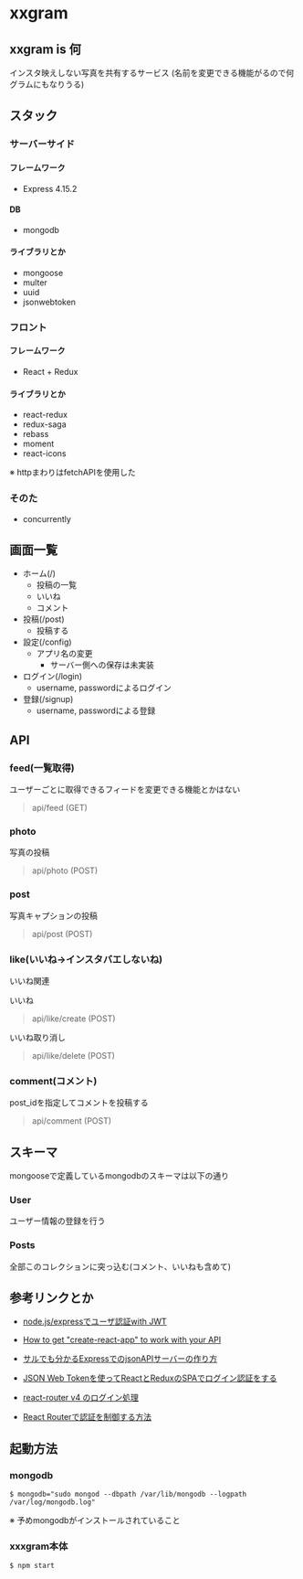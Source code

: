 # xxgram

## xxgram is 何

インスタ映えしない写真を共有するサービス
(名前を変更できる機能がるので何グラムにもなりうる)

## スタック

### サーバーサイド

#### フレームワーク
* Express 4.15.2

#### DB
* mongodb

#### ライブラリとか
* mongoose
* multer
* uuid
* jsonwebtoken

### フロント

#### フレームワーク
* React + Redux

#### ライブラリとか
* react-redux
* redux-saga
* rebass
* moment
* react-icons

※ httpまわりはfetchAPIを使用した

### そのた

* concurrently

## 画面一覧

- ホーム(/) 
  - 投稿の一覧
  - いいね
  - コメント
- 投稿(/post)
  - 投稿する
- 設定(/config)
  - アプリ名の変更
    - サーバー側への保存は未実装
- ログイン(/login)
  - username, passwordによるログイン
- 登録(/signup)
  - username, passwordによる登録


## API

### feed(一覧取得)
ユーザーごとに取得できるフィードを変更できる機能とかはない

>api/feed (GET)

### photo
写真の投稿

>api/photo (POST)

### post
写真キャプションの投稿

>api/post (POST)

### like(いいね→インスタバエしないね)
いいね関連

いいね
>api/like/create (POST)

いいね取り消し
>api/like/delete (POST)

### comment(コメント)
post_idを指定してコメントを投稿する

>api/comment (POST)

## スキーマ 
mongooseで定義しているmongodbのスキーマは以下の通り

### User
ユーザー情報の登録を行う

### Posts
全部このコレクションに突っ込む(コメント、いいねも含めて)


## 参考リンクとか

* [node.js/expressでユーザ認証with JWT](https://qiita.com/AkihiroTakamura/items/ac4f1d3ec32effdd63d2)

* [How to get "create-react-app" to work with your API](https://www.fullstackreact.com/articles/using-create-react-app-with-a-server/)

* [サルでも分かるExpressでのjsonAPIサーバーの作り方](https://qiita.com/leafia78/items/73cc7160d002a4989416)

* [JSON Web Tokenを使ってReactとReduxのSPAでログイン認証をする](https://qiita.com/nabeliwo/items/ac4b77324a9989e8e6bb#_reference-6d68b05525b15699dd4c)

* [react-router v4 のログイン処理](https://qiita.com/doruji/items/4dbc96554d8ed77aed02)

* [React Routerで認証を制御する方法](https://qiita.com/suin/items/b7275ff3eb3486380c7e)

## 起動方法

### mongodb

```
$ mongodb="sudo mongod --dbpath /var/lib/mongodb --logpath /var/log/mongodb.log"
```

※ 予めmongodbがインストールされていること

### xxxgram本体

```
$ npm start
```